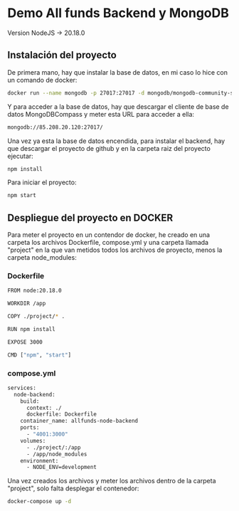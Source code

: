 # Demo All funds Backend y MongoDB

Version NodeJS -> 20.18.0

## Instalación del proyecto

De primera mano, hay que instalar la base de datos, en mi caso lo hice con un comando de docker:

```bash
docker run --name mongodb -p 27017:27017 -d mongodb/mongodb-community-server:latest
```

Y para acceder a la base de datos, hay que descargar el cliente de base de datos MongoDBCompass y meter esta URL para acceder a ella:

```bash
mongodb://85.208.20.120:27017/
```

Una vez ya esta la base de datos encendida, para instalar el backend, hay que descargar el proyecto de github y en la carpeta raiz del proyecto ejecutar:

```bash
npm install
```
Para iniciar el proyecto:

```bash
npm start
```

## Despliegue del proyecto en DOCKER

Para meter el proyecto en un contendor de docker, he creado en una carpeta los archivos Dockerfile, compose.yml y una carpeta llamada "project" en la que van metidos todos los archivos de proyecto, menos la carpeta node_modules:

### Dockerfile

```bash
FROM node:20.18.0

WORKDIR /app

COPY ./project/* .

RUN npm install

EXPOSE 3000

CMD ["npm", "start"]

```

### compose.yml

```bash
services:
  node-backend:
    build:
      context: ./
      dockerfile: Dockerfile
    container_name: allfunds-node-backend
    ports:
      - "4001:3000"
    volumes:
      - ./project/:/app
      - /app/node_modules
    environment:
      - NODE_ENV=development
```

Una vez creados los archivos y meter los archivos dentro de la carpeta "project", solo falta desplegar el contenedor:

```bash
docker-compose up -d
```
